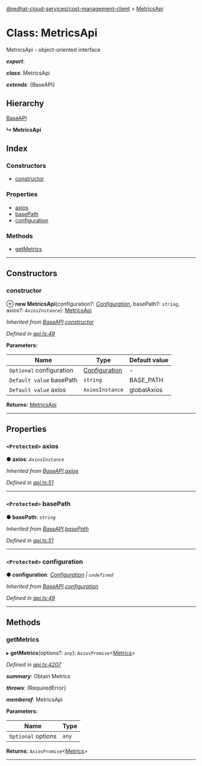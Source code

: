 [@redhat-cloud-services/cost-management-client](../README.md) > [MetricsApi](../classes/metricsapi.md)

# Class: MetricsApi

MetricsApi - object-oriented interface

*__export__*: 

*__class__*: MetricsApi

*__extends__*: {BaseAPI}

## Hierarchy

 [BaseAPI](baseapi.md)

**↳ MetricsApi**

## Index

### Constructors

* [constructor](metricsapi.md#constructor)

### Properties

* [axios](metricsapi.md#axios)
* [basePath](metricsapi.md#basepath)
* [configuration](metricsapi.md#configuration)

### Methods

* [getMetrics](metricsapi.md#getmetrics)

---

## Constructors

<a id="constructor"></a>

###  constructor

⊕ **new MetricsApi**(configuration?: *[Configuration](configuration.md)*, basePath?: *`string`*, axios?: *`AxiosInstance`*): [MetricsApi](metricsapi.md)

*Inherited from [BaseAPI](baseapi.md).[constructor](baseapi.md#constructor)*

*Defined in [api.ts:49](https://github.com/RedHatInsights/javascript-clients/blob/master/packages/cost-management/api.ts#L49)*

**Parameters:**

| Name | Type | Default value |
| ------ | ------ | ------ |
| `Optional` configuration | [Configuration](configuration.md) | - |
| `Default value` basePath | `string` |  BASE_PATH |
| `Default value` axios | `AxiosInstance` |  globalAxios |

**Returns:** [MetricsApi](metricsapi.md)

___

## Properties

<a id="axios"></a>

### `<Protected>` axios

**● axios**: *`AxiosInstance`*

*Inherited from [BaseAPI](baseapi.md).[axios](baseapi.md#axios)*

*Defined in [api.ts:51](https://github.com/RedHatInsights/javascript-clients/blob/master/packages/cost-management/api.ts#L51)*

___
<a id="basepath"></a>

### `<Protected>` basePath

**● basePath**: *`string`*

*Inherited from [BaseAPI](baseapi.md).[basePath](baseapi.md#basepath)*

*Defined in [api.ts:51](https://github.com/RedHatInsights/javascript-clients/blob/master/packages/cost-management/api.ts#L51)*

___
<a id="configuration"></a>

### `<Protected>` configuration

**● configuration**: *[Configuration](configuration.md) \| `undefined`*

*Inherited from [BaseAPI](baseapi.md).[configuration](baseapi.md#configuration)*

*Defined in [api.ts:49](https://github.com/RedHatInsights/javascript-clients/blob/master/packages/cost-management/api.ts#L49)*

___

## Methods

<a id="getmetrics"></a>

###  getMetrics

▸ **getMetrics**(options?: *`any`*): `AxiosPromise`<[Metrics](../interfaces/metrics.md)>

*Defined in [api.ts:4207](https://github.com/RedHatInsights/javascript-clients/blob/master/packages/cost-management/api.ts#L4207)*

*__summary__*: Obtain Metrics

*__throws__*: {RequiredError}

*__memberof__*: MetricsApi

**Parameters:**

| Name | Type |
| ------ | ------ |
| `Optional` options | `any` |

**Returns:** `AxiosPromise`<[Metrics](../interfaces/metrics.md)>

___

